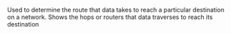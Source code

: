 Used to determine the route that data takes to reach a particular destination on a network.
Shows the hops or routers that data traverses to reach its destination